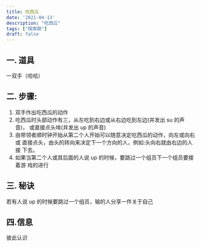 ```yaml
---
title: 吃西瓜
date: '2021-04-13'
description: "吃西瓜"
tags: ["探索期"]
draft: false
---
```

## 一. 道具
一双手（哈哈）
## 二. 步骤:
1. 双手作出吃西瓜的动作
2. 吃西瓜时头部动作有三，从左吃到右边或从右边吃到左边(并发出 su 的声音)， 或直接点头啃(并发出 up 的声音)
3. 由带领者顺时钟开始从第二个人开始可以随意决定吃西瓜的动作，向左或向右或 直接点头，由头的转向来决定下一个方向的人，例如:头向右就由右边的人接 下去。
4. 如果当第二个人或其后面的人说 up 的时候，要跳过一个组员下一个组员要接着游 戏的进行


## 三. 秘诀

若有人说 up 的时候要跳过一个组员，输的人分享一件关于自己

## 四.信息

彼此认识